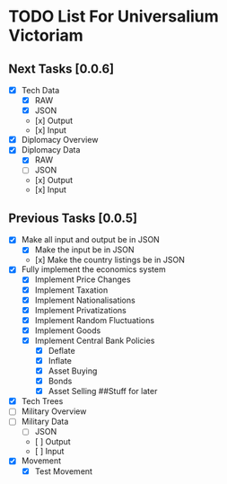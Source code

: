 TODO List For Universalium Victoriam 
======================================
## Next Tasks [0.0.6]
- [x] Tech Data
  -  [x] RAW
  -  [x] JSON
  -    [x] Output
  -    [x] Input
- [x] Diplomacy Overview
- [x] Diplomacy Data
  -  [x] RAW
  -  [ ] JSON
  -    [x] Output
  -    [x] Input
## Previous Tasks [0.0.5]
- [x] Make all input and output be in JSON
  -  [x] Make the input be in JSON
  -    [x] Make the country listings be in JSON
- [x] Fully implement the economics system
  -  [x] Implement Price Changes
  -  [x] Implement Taxation
  -  [x] Implement Nationalisations
  -  [x] Implement Privatizations
  -  [x] Implement Random Fluctuations
  -  [x] Implement Goods
  -  [x] Implement Central Bank Policies
    - [x] Deflate
    - [x] Inflate
    - [x] Asset Buying
    - [x] Bonds
    - [x] Asset Selling
##Stuff for later
- [x] Tech Trees
- [ ] Military Overview
- [ ] Military Data
  -  [ ] JSON
  -    [ ] Output
  -    [ ] Input
- [x] Movement
   - [x] Test Movement
